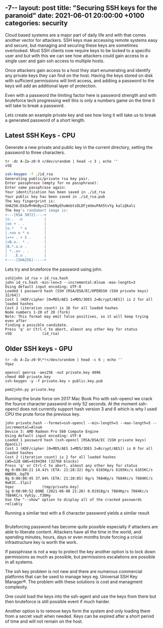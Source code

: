 -7--
layout: post
title:  "Securing SSH keys for the paranoid"
date:   2021-06-01 20:00:00 +0100
categories: security
---

Cloud based systems are a major part of daily life and with that comes another vector for attackers. SSH keys mae accessing remote systems easy and secure, but managing and securing these keys are sometimes overlooked. Most SSH clients now require keys to be locked to a specific user and but with this we can see how attackers could gain access to a single user and gain ssh access to multiple hosts.

Once attackers gain access to a host they start enumerating and identify any private keys they can find on the host. Having the keys stored on disk with sufficient permissions will limit access, and addiing a password to the keys will add an additional layer of protection.

Even with a password the limiting factor here is password strength and with bruteforce tech progressing well this is only a numbers game on the time it will take to break a password.

Lets create an example private key and see how long it will take us to break a generated password of a short length.

## Latest SSH Keys - CPU

Generate a new private and public key in the current directory, setting the password to three characters. 

```
tr -dc A-Za-z0-9 </dev/urandom | head -c 3 ; echo ''
vSQ
```

```bash
ssh-keygen -f ./id_rsa
Generating public/private rsa key pair.
Enter passphrase (empty for no passphrase):
Enter same passphrase again:
Your identification has been saved in ./id_rsa
Your public key has been saved in ./id_rsa.pub
The key fingerprint is:
SHA256:EkQvM+NnBysIlhm6NyEhuWobtsDLDFjmXmuPAX5tvYg kali@kali
The key's randomart image is:
+---[RSA 3072]----+
|o..  .o          |
|oo + . .         |
|o.*   * o        |
|.+oo o * o       |
|=++ . + S .      |
|=B.o.. * .       |
|B.*.o.o .        |
| *..o= . .       |
|   .E.o .        |
+----[SHA256]-----+
```

Lets try and bruteforce the password using john. 

```
ssh2john id_rsa > id_rsa.hash
john id_rs.hash -min-len=3 --incremental:Alnum -max-length=3 
Using default input encoding: UTF-8
Loaded 1 password hash (SSH [RSA/DSA/EC/OPENSSH (SSH private keys) 32/64])
Cost 1 (KDF/cipher [0=MD5/AES 1=MD5/3DES 2=Bcrypt/AES]) is 2 for all loaded hashes
Cost 2 (iteration count) is 16 for all loaded hashes
Node numbers 1-20 of 20 (fork)
Note: This format may emit false positives, so it will keep trying even after
finding a possible candidate.
Press 'q' or Ctrl-C to abort, almost any other key for status
vSQ              (id_rsa)
```

## Older SSH keys - GPU

```
tr -dc A-Za-z0-9\*!</dev/urandom | head -c 6 ; echo ''
Vqaz
```

```
openssl genrsa -aes256 -out private.key 4096
chmod 400 private.key
ssh-keygen -y -f private.key > public.key.pub

pem2john.py private.key
```

Running the brute force om 2017 Mac Book Pro with ssh-opencl we crack the fource character password in only 52 seconds. At the moment ssh-opencl does not currently support hash version 3 and 6 which is why I used CPU the prute force the previous key. 

```
john private.hash --format=ssh-opencl --min-length=3 --max-length=5 --incremental=Alnum
Device 3: AMD Radeon Pro 560 Compute Engine
Using default input encoding: UTF-8
Loaded 1 password hash (ssh-opencl [RSA/DSA/EC (SSH private keys) OpenCL])
Cost 1 (KDF/cipher [0=MD5/AES 1=MD5/3DES 2=Bcrypt/AES]) is 0 for all loaded hashes
Cost 2 (iteration count) is 2 for all loaded hashes
LWS=128 GWS=4194304 (32768 blocks)
Press 'q' or Ctrl-C to abort, almost any other key for status
0g 0:00:00:21 14.41% (ETA: 21:28:32) 0g/s 6165Kp/s 6165Kc/s 6165KC/s NWBR9..bgT9
0g 0:00:00:45 37.84% (ETA: 21:28:05) 0g/s 7684Kp/s 7684Kc/s 7684KC/s 0wK3C..IlpiJ
Vqaz             (tmp/private.key)
1g 0:00:00:52 DONE (2021-06-08 21:26) 0.01918g/s 7884Kp/s 7884Kc/s 7884KC/s Vyh1y..f30Hy
Use the "--show" option to display all of the cracked passwords reliably
```

Running a similar test with a 6 character password yields a similar result
```

```

Bruteforcing password has become quite possible especially if attackers are able to liberate content. Attackers have all the time in the world, and spending minutes, hours, days or even months brute forcing a cricial infrastructure key is worth the work.

If passphrase is not a way to protect the key another option is to lock down permissions as much as possible, but permissions escalations are possible in all systems. 

The ssh key problem is not new and there are numerous commercial platforms that can be used to manage keys eg. Universal SSH Key Manager®. The problem with these solutions is cost and managment complexity.

One could load the keys into the ssh-agent and use the keys from there but then bruteforce is still possible event if much harder. 

Another option is to remove keys form the system and only loading them from a secret vault when needed. Keys can be expired after a short period of time and will not remain on the host.



